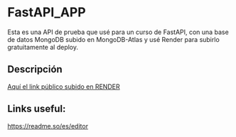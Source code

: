 # FastAPI_APP
Esta es una API de prueba que usé para un curso de FastAPI, con una base de datos MongoDB subido en MongoDB-Atlas y usé Render para subirlo gratuitamente al deploy.
## Descripción


[Aquí el link público subido en RENDER](https://fastapi-app-1-0hv1.onrender.com/)



## Links useful:
https://readme.so/es/editor

